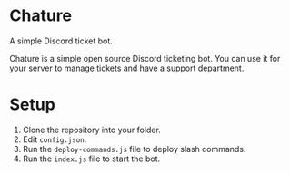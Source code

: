 # Chature
A simple Discord ticket bot.

Chature is a simple open source Discord ticketing bot. You can use it for your server to manage tickets and have a support department.

# Setup

1. Clone the repository into your folder.
2. Edit `config.json`.
3. Run the `deploy-commands.js` file to deploy slash commands.
4. Run the `index.js` file to start the bot.
